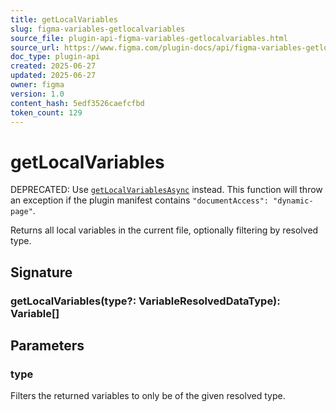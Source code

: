 ```yaml
---
title: getLocalVariables
slug: figma-variables-getlocalvariables
source_file: plugin-api-figma-variables-getlocalvariables.html
source_url: https://www.figma.com/plugin-docs/api/figma-variables-getlocalvariables/
doc_type: plugin-api
created: 2025-06-27
updated: 2025-06-27
owner: figma
version: 1.0
content_hash: 5edf3526caefcfbd
token_count: 129
---
```

# getLocalVariables

DEPRECATED: Use [`getLocalVariablesAsync`](/plugin-docs/api/properties/figma-variables-getlocalvariablesasync/)
 instead. This function will throw an exception if the plugin manifest contains `"documentAccess": "dynamic-page"`.

Returns all local variables in the current file, optionally filtering by resolved type.

## Signature

### getLocalVariables(type?: VariableResolvedDataType): Variable[]

## Parameters

### type

Filters the returned variables to only be of the given resolved type.